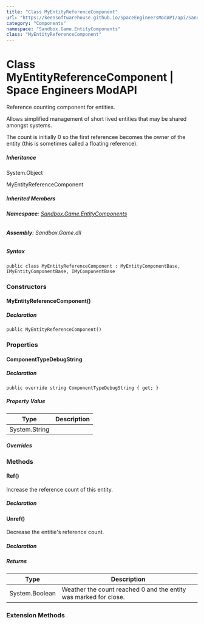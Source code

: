```yaml
---
title: "Class MyEntityReferenceComponent"
url: "https://keensoftwarehouse.github.io/SpaceEngineersModAPI/api/Sandbox.Game.EntityComponents.MyEntityReferenceComponent.html"
category: "Components"
namespace: "Sandbox.Game.EntityComponents"
class: "MyEntityReferenceComponent"
---
```


# Class MyEntityReferenceComponent | Space Engineers ModAPI

Reference counting component for entities.

Allows simplified management of short lived entities that may be shared amongst systems.

The count is initially 0 so the first referencee becomes the owner of the entity (this is sometimes called a floating reference).

##### Inheritance

System.Object

MyEntityReferenceComponent

##### Inherited Members

###### **Namespace**: [Sandbox.Game.EntityComponents](https://keensoftwarehouse.github.io/SpaceEngineersModAPI/api/Sandbox.Game.EntityComponents.html)

###### **Assembly**: Sandbox.Game.dll

##### Syntax

```
public class MyEntityReferenceComponent : MyEntityComponentBase, IMyEntityComponentBase, IMyComponentBase
```

### Constructors

#### MyEntityReferenceComponent()

##### Declaration

```
public MyEntityReferenceComponent()
```

### Properties

#### ComponentTypeDebugString

##### Declaration

```
public override string ComponentTypeDebugString { get; }
```

##### Property Value

| Type | Description |
| --- | --- |
| System.String |     |

##### Overrides

### Methods

#### Ref()

Increase the reference count of this entity.

##### Declaration

#### Unref()

Decrease the entitie's reference count.

##### Declaration

##### Returns

| Type | Description |
| --- | --- |
| System.Boolean | Weather the count reached 0 and the entity was marked for close. |

### Extension Methods
